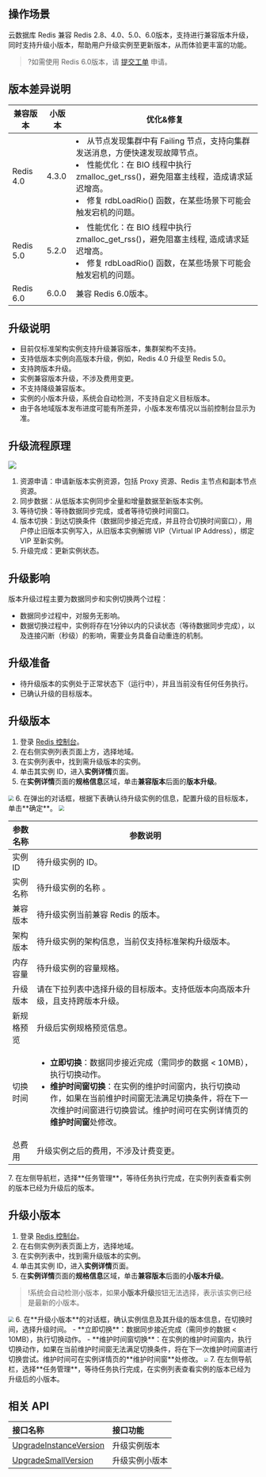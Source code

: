 ## 操作场景
云数据库 Redis 兼容 Redis 2.8、4.0、5.0、6.0版本，支持进行兼容版本升级，同时支持升级小版本，帮助用户升级实例至更新版本，从而体验更丰富的功能。
>?如需使用 Redis  6.0版本，请 [提交工单](https://console.cloud.tencent.com/workorder/category)  申请。

## 版本差异说明

| 兼容版本  | 小版本 | 优化&修复                                                    |
| --------- | ------ | ------------------------------------------------------------ |
| Redis 4.0 | 4.3.0  | <li>从节点发现集群中有 Failing 节点，支持向集群发送消息，方便快速发现故障节点。</li><li>性能优化：在 BIO 线程中执行 zmalloc_get_rss()，避免阻塞主线程，造成请求延迟增高。</li><li>修复 rdbLoadRio() 函数，在某些场景下可能会触发宕机的问题。</li> |
| Redis 5.0 | 5.2.0  | <li>性能优化：在 BIO 线程中执行 zmalloc_get_rss()，避免阻塞主线程, 造成请求延迟增高。</li></li><li>修复 rdbLoadRio() 函数，在某些场景下可能会触发宕机的问题。</li> |
| Redis 6.0 | 6.0.0  | 兼容 Redis 6.0版本。 |

## 升级说明
- 目前仅标准架构实例支持升级兼容版本，集群架构不支持。
- 支持低版本实例向高版本升级，例如，Redis 4.0 升级至 Redis 5.0。
- 支持跨版本升级。
- 实例兼容版本升级，不涉及费用变更。
- 不支持降级兼容版本。
- 实例的小版本升级，系统会自动检测，不支持自定义目标版本。
- 由于各地域版本发布进度可能有所差异，小版本发布情况以当前控制台显示为准。

## 升级流程原理
![](https://qcloudimg.tencent-cloud.cn/raw/21b86c925f1841d0c54db61f0cf29dee.png)
1. 资源申请：申请新版本实例资源，包括 Proxy 资源、Redis 主节点和副本节点资源。
2. 同步数据：从低版本实例同步全量和增量数据至新版本实例。
3. 等待切换：等待数据同步完成，或者等待切换时间窗口。
4. 版本切换：到达切换条件（数据同步接近完成，并且符合切换时间窗口），用户停止旧版本实例写入，从旧版本实例解绑 VIP（Virtual IP Address），绑定 VIP 至新实例。
5. 升级完成：更新实例状态。

## 升级影响
版本升级过程主要为数据同步和实例切换两个过程：
- 数据同步过程中，对服务无影响。
- 数据切换过程中，实例将存在1分钟以内的只读状态（等待数据同步完成），以及连接闪断（秒级）的影响，需要业务具备自动重连的机制。

## 升级准备
- 待升级版本的实例处于正常状态下（运行中），并且当前没有任何任务执行。
- 已确认升级的目标版本。

## 升级版本
1. 登录 [Redis 控制台](https://console.cloud.tencent.com/redis)。
2. 在右侧实例列表页面上方，选择地域。
3. 在实例列表中，找到需升级版本的实例。
4. 单击其实例 ID，进入**实例详情**页面。
5. 在**实例详情**页面的**规格信息**区域，单击**兼容版本**后面的**版本升级**。
<img src="https://qcloudimg.tencent-cloud.cn/raw/74a45b595d2f1394364cdd9cf37d4403.png" style="zoom:67%;" />
6. 在弹出的对话框，根据下表确认待升级实例的信息，配置升级的目标版本，单击**确定**。
<img src="https://qcloudimg.tencent-cloud.cn/raw/e16ba3454af100769f0d777ffc5b2c7a.png" style="zoom:67%;" />
<table>
<thead>
<tr><th>参数名称</th><th>参数说明</th></tr></thead>
<tbody><tr>
<td>实例 ID</td><td>待升级实例的 ID。</td></tr>
<tr>
<td>实例名称</td><td>待升级实例的名称 。</td></tr>
<tr>
<td>兼容版本</td><td>待升级实例当前兼容 Redis 的版本。</td></tr>
<tr>
<td>架构版本</td>
<td>待升级实例的架构信息，当前仅支持标准架构升级版本。</td></tr>
<tr>
<td>内存容量</td><td>待升级实例的容量规格。</td></tr>
<tr>
<td>升级版本</td>
<td>请在下拉列表中选择升级的目标版本。支持低版本向高版本升级，且支持跨版本升级。</td></tr>
<tr>
<td>新规格预览</td><td>升级后实例规格预览信息。</td></tr>
<tr>
<td>切换时间</td>
<td><ul><li><strong>立即切换</strong>：数据同步接近完成（需同步的数据 &lt; 10MB），执行切换动作。</li><li><strong>维护时间窗切换</strong>：在实例的维护时间窗内，执行切换动作，如果在当前维护时间窗无法满足切换条件，将在下一次维护时间窗进行切换尝试。维护时间可在实例详情页的<strong>维护时间窗</strong>处修改。</li></ul></td></tr>
<tr>
<td>总费用</td><td>升级实例之后的费用，不涉及计费变更。</td></tr>
</tbody></table>
7. 在左侧导航栏，选择**任务管理**，等待任务执行完成，在实例列表查看实例的版本已经为升级后的版本。

## 升级小版本
1. 登录 [Redis 控制台](https://console.cloud.tencent.com/redis)。
2. 在右侧实例列表页面上方，选择地域。
3. 在实例列表中，找到需升级版本的实例。
4. 单击其实例 ID，进入**实例详情**页面。
5. 在**实例详情**页面的**规格信息**区域，单击**兼容版本**后面的**小版本升级**。
> !系统会自动检测小版本，如果**小版本升级**按钮无法选择，表示该实例已经是最新的小版本。
> 
<img src="https://qcloudimg.tencent-cloud.cn/raw/74a45b595d2f1394364cdd9cf37d4403.png" style="zoom:67%;" />
6. 在**升级小版本**的对话框，确认实例信息及其升级的版本信息，在切换时间，选择升级时间。
   - **立即切换**：数据同步接近完成（需同步的数据 < 10MB），执行切换动作。
   - **维护时间窗切换**：在实例的维护时间窗内，执行切换动作，如果在当前维护时间窗无法满足切换条件，将在下一次维护时间窗进行切换尝试。维护时间可在实例详情页的**维护时间窗**处修改。
<img src="https://qcloudimg.tencent-cloud.cn/raw/82f760e003f7a662116ddf9cfc642dab.png"  style="zoom:50%;">
7. 在左侧导航栏，选择**任务管理**，等待任务执行完成，在实例列表查看实例的版本已经为升级后的小版本。

## 相关 API

| 接口名称                                                     | 接口功能       |
| :----------------------------------------------------------- | :------------- |
| [UpgradeInstanceVersion](https://cloud.tencent.com/document/product/239/46334) | 升级实例版本   |
| [UpgradeSmallVersion](https://cloud.tencent.com/document/product/239/74596) | 升级实例小版本 |

